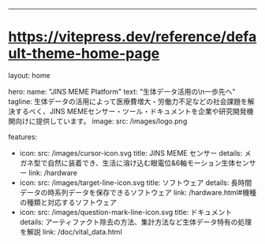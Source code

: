 ---
# https://vitepress.dev/reference/default-theme-home-page
layout: home

hero:
  name: "JINS MEME Platform"
  text: "生体データ活用の\n一歩先へ"
  tagline: 生体データの活用によって医療費増大・労働力不足などの社会課題を解決するべく、JINS MEMEセンサー・ツール・ドキュメントを企業や研究開発機関向けに提供しています。
  image:
    src: /images/logo.png

features:
  - icon: 
      src: /images/cursor-icon.svg
    title: JINS MEME センサー
    details: メガネ型で自然に装着でき、生活に溶け込む眼電位&6軸モーション生体センサー
    link: /hardware
  - icon: 
      src: /images/target-line-icon.svg
    title: ソフトウェア
    details: 長時間データの時系列データを保存できるソフトウェア
    link: /hardware.html#機種の種類と対応するソフトウェア
  - icon: 
      src: /images/question-mark-line-icon.svg
    title: ドキュメント
    details: アーティファクト除去の方法、集計方法など生体データ特有の処理を解説
    link: /doc/vital_data.html


